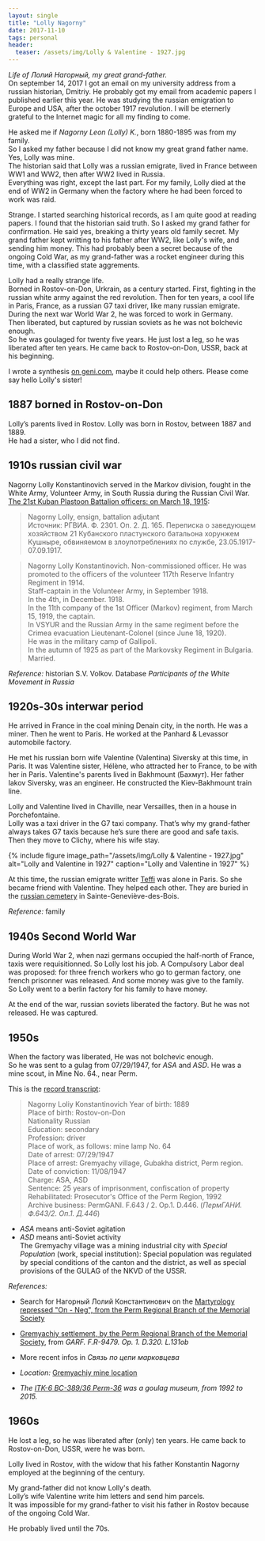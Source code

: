 ```yaml
---
layout: single
title: "Lolly Nagorny"
date: 2017-11-10
tags: personal
header:
  teaser: /assets/img/Lolly & Valentine - 1927.jpg
---
```


_Life of Лолий Нагорный, my great grand-father._  
On september 14, 2017 I got an email on my university address from a russian historian, Dmitriy. He probably got my email from academic papers I published earlier this year.
He was studying the russian emigration to Europe and USA, after the october 1917 revolution.
I will be eternerly grateful to the Internet magic for all my finding to come.

He asked me if _Nagorny Leon (Lolly) K._, born 1880-1895 was from my family.  
So I asked my father because I did not know my great grand father name. Yes, Lolly was mine.  
The historian said that Lolly was a russian emigrate, lived in France between WW1 and WW2, then after WW2 lived in Russia.  
Everything was right, except the last part.
For my family, Lolly died at the end of WW2 in Germany when the factory where he had been forced to work was raid.  

Strange. I started searching historical records, as I am quite good at reading papers.
I found that the historian said truth.
So I asked my grand father for confirmation.
He said yes, breaking a thirty years old family secret.
My grand father kept writting to his father after WW2, like Lolly's wife, and sending him money.
This had probably been a secret because of the ongoing Cold War, as my grand-father was a rocket engineer during this time, with a classified state aggrements.  


Lolly had a really strange life.  
Borned in Rostov-on-Don, Urkrain, as a century started.
First, fighting in the russian white army against the red revolution.
Then for ten years, a cool life in Paris, France, as a russian G7 taxi driver, like many russian emigrate.  
During the next war World War 2, he was forced to work in Germany.  
Then liberated, but captured by russian soviets as he was not bolchevic enough.  
So he was goulaged for twenty five years.
He just lost a leg, so he was liberated after ten years.
He came back to Rostov-on-Don, USSR, back at his beginning.

I wrote a synthesis [on geni.com](https://www.geni.com/people/Lolly-Nagorny/4077609233470022225), maybe it could help others.
Please come say hello Lolly's sister!  



## 1887 borned in Rostov-on-Don

Lolly’s parents lived in Rostov.
Lolly was born in Rostov, between 1887 and 1889.  
He had a sister, who I did not find.  



## 1910s russian civil war

Nagorny Lolly Konstantinovich served in the Markov division, fought in the White Army, Volunteer Army, in South Russia during the Russian Civil War.
[The 21st Kuban Plastoon Battalion officers: on March 18, 1915](http://ria1914.info/index.php?title=21-й_Кубанский_пластунский_батальон):


> Nagorny Lolly, ensign, battalion adjutant  
> Источник: РГВИА. Ф. 2301. Оп. 2. Д. 165. Переписка о заведующем хозяйством 21 Кубанского пластунского батальона хорунжем Кушныре, обвиняемом в злоупотреблениях по службе, 23.05.1917-07.09.1917.  


> Nagorny Lolly Konstantinovich.
> Non-commissioned officer.
> He was promoted to the officers of the volunteer 117th Reserve Infantry Regiment in 1914.  
> Staff-captain in the Volunteer Army, in September 1918.  
> In the 4th, in December. 1918.  
> In the 11th company of the 1st Officer (Markov) regiment, from March 15, 1919, the captain.  
> In VSYUR and the Russian Army in the same regiment before the Crimea evacuation
> Lieutenant-Colonel (since June 18, 1920).  
> He was in the military camp of Gallipoli.  
In the autumn of 1925 as part of the Markovsky Regiment in Bulgaria.
> Married.  

_Reference:_ historian S.V. Volkov. Database _Participants of the White Movement in Russia_


## 1920s-30s interwar period

He arrived in France in the coal mining Denain city, in the north.
He was a miner.
Then he went to Paris.
He worked at the Panhard & Levassor automobile factory.  

He met his russian born wife Valentine (Valentina) Siversky at this time, in Paris.
It was Valentine sister, Hélène, who attracted her to France, to be with her in Paris.
Valentine's parents lived in Bakhmount (Бахмут).
Her father Iakov Siversky, was an engineer.
He constructed the Kiev-Bakhmount train line.  


Lolly and Valentine lived in Chaville, near Versailles, then in a house in Porchefontaine.  
Lolly was a taxi driver in the G7 taxi company.
That’s why my grand-father always takes G7 taxis because he’s sure there are good and safe taxis.  
Then they move to Clichy, where his wife stay.

{% include figure image_path="/assets/img/Lolly & Valentine - 1927.jpg" alt="Lolly and Valentine in 1927" caption="Lolly and Valentine in 1927" %}

At this time, the russian emigrate writter [Teffi](https://en.wikipedia.org/wiki/Teffi) was alone in Paris. So she became friend with Valentine.
They helped each other.
They are buried in the [russian cemetery](https://en.wikipedia.org/wiki/Sainte-Genevi%C3%A8ve-des-Bois_Russian_Cemetery) in Sainte-Geneviève-des-Bois.

_Reference:_ family



## 1940s Second World War

During World War 2, when nazi germans occupied the half-north of France, 
taxis were requisitionned.
So Lolly lost his job.
A Compulsory Labor deal was proposed: for three french workers who go to german factory, one french prisonner was released.
And some money was give to the family.  
So Lolly went to a berlin factory for his family to have money.  

At the end of the war, russian soviets liberated the factory.
But he was not released.
He was captured.  



## 1950s

When the factory was liberated, He was not bolchevic enough.  
So he was sent to a gulag from 07/29/1947, for _ASA_ and _ASD_.
He was a mine scout, in Mine No. 64., near Perm.  

This is the [record transcript](http://www.pmem.ru/index.php?id=225#):

> Nagorny Loliy Konstantinovich
> Year of birth: 1889  
> Place of birth: Rostov-on-Don  
> Nationality Russian  
> Education: secondary  
> Profession: driver  
> Place of work, as follows: mine lamp No. 64  
> Date of arrest: 07/29/1947  
> Place of arrest: Gremyachy village, Gubakha district, Perm region.  
> Date of conviction: 11/08/1947  
> Charge: ASA, ASD  
> Sentence: 25 years of imprisonment, confiscation of property  
> Rehabilitated: Prosecutor's Office of the Perm Region, 1992  
> Archive business: PermGANI. F.643 / 2. Op.1. D.446. (_ПермГАНИ. Ф.643/2. Оп.1. Д.446_)


- _ASA_ means anti-Soviet agitation  
- _ASD_ means anti-Soviet activity  
The Gremyachy village was a mining industrial city with _Special Population_ (work, special institution): Special population was regulated by special conditions of the canton and the district, as well as special provisions of the GULAG of the NKVD of the USSR.  

_References:_
- Search for Нагорный Лолий Константинович on the [Martyrology repressed "On - Neg", from the Perm Regional Branch of the Memorial Society](http://www.pmem.ru/index.php?id=225#)
- [Gremyachiy settlement, by the Perm Regional Branch of the Memorial Society](http://pmem.ru/index.php?id=4766), from _GARF. F.R-9479. Op. 1. D.320. L.131ob_
- More recent infos in _Связь по цепи марковцева_   

- _Location:_ [Gremyachiy mine location](https://www.google.com/maps/search/57.836283,+58.586230)  
- _The [ITK-6 BC-389/36 Perm-36](https://en.wikipedia.org/wiki/Perm-36) was a goulag museum, from 1992 to 2015._  



## 1960s

He lost a leg, so he was liberated after (only) ten years.
He came back to Rostov-on-Don, USSR, were he was born.  

Lolly lived in Rostov, with the widow that his father Konstantin Nagorny employed at the beginning of the century.

My grand-father did not know Lolly's death.  
Lolly’s wife Valentine write him letters and send him parcels.  
It was impossible for my grand-father to visit his father in Rostov because of the ongoing Cold War.

He probably lived until the 70s.
